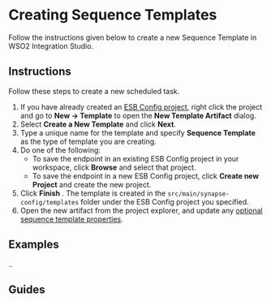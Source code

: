 # Creating Sequence Templates

Follow the instructions given below to create a new Sequence Template in WSO2 Integration Studio.

## Instructions
Follow these steps to create a new scheduled task.

1.  If you have already created an [ESB Config project](../../creating-projects/#esb-config-project), right click the project and go to **New → Template** to open the **New Template Artifact** dialog.
2.  Select **Create a New Template** and click **Next**.
3.  Type a unique name for the template and specify **Sequence Template** as the type of template
    you are creating.
4.  Do one of the following:  
    -   To save the endpoint in an existing ESB Config project in your workspace, click **Browse** and select that project.
    -   To save the endpoint in a new ESB Config project, click **Create new Project** and create the new project.
5.  Click **Finish** . The template is created in the `src/main/synapse-config/templates` folder under the ESB Config project you specified.
6.  Open the new artifact from the project explorer, and update any [optional sequence template properties](../../../references/synapse-properties/template-properties/#sequence-template-properties).

## Examples
..

## Guides

